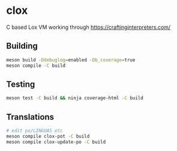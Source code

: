 # clox

C based Lox VM working through https://craftinginterpreters.com/

## Building

```sh
meson build -Ddebuglog=enabled -Db_coverage=true
meson compile -C build
```

## Testing

```sh
meson test -C build && ninja coverage-html -C build
```

## Translations

```sh
# edit po/LINGUAS etc
meson compile clox-pot -C build
meson compile clox-update-po -C build
```
